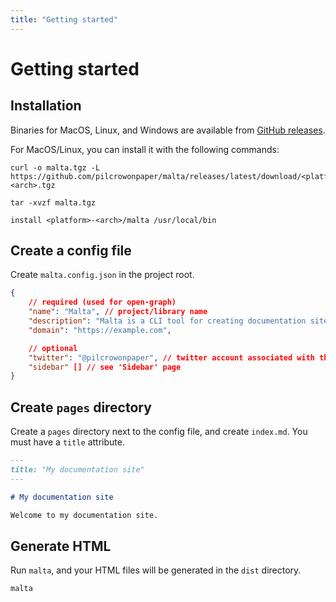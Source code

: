 ```yaml
---
title: "Getting started"
---
```


# Getting started

## Installation

Binaries for MacOS, Linux, and Windows are available from [GitHub releases](https://github.com/pilcrowOnPaper/malta/releases/latest).

For MacOS/Linux, you can install it with the following commands:

```
curl -o malta.tgz -L https://github.com/pilcrowonpaper/malta/releases/latest/download/<platform>-<arch>.tgz

tar -xvzf malta.tgz

install <platform>-<arch>/malta /usr/local/bin
```

## Create a config file

Create `malta.config.json` in the project root.

```json
{
    // required (used for open-graph)
    "name": "Malta", // project/library name
    "description": "Malta is a CLI tool for creating documentation sites",
    "domain": "https://example.com",

    // optional
    "twitter": "@pilcrowonpaper", // twitter account associated with the project
    "sidebar" [] // see 'Sidebar' page
}
```

## Create `pages` directory

Create a `pages` directory next to the config file, and create `index.md`. You must have a `title` attribute.

```md
---
title: "My documentation site"
---

# My documentation site

Welcome to my documentation site.
```

## Generate HTML

Run `malta`, and your HTML files will be generated in the `dist` directory.

```
malta
```
